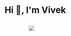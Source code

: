 <div id="user-content-toc">
  <ul align="center">
    <summary><h1 style="display: inline-block">Hi 👋, I'm Vivek</h1></summary>
  </ul>
</div>

<!--- snake -->
<div align="center">
  <img  src="https://github.com/vivekdbit/vivekdbit/assets/44405152/95e1a205-ec58-4051-b5d7-58a0f38648b7"/>
</div>



